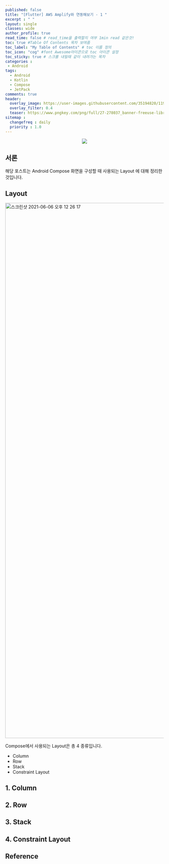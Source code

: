 ```yaml
---
published: false
title: "[Flutter] AWS Amplify와 연동해보기 - 1 "	
excerpt : " "	
layout: single	
classes: wide
author_profile: true	
read_time: false # read_time을 출력할지 여부 1min read 같은것!	
toc: true #Table Of Contents 목차 보여줌	
toc_label: "My Table of Contents" # toc 이름 정의	
toc_icon: "cog" #font Awesome아이콘으로 toc 아이콘 설정	
toc_sticky: true # 스크롤 내릴때 같이 내려가는 목차	
categories :	
 - Android	
tags: 	
  - Android
  - Kotlin
  - Compose
  - JetPack
comments: true	
header:
  overlay_image: https://user-images.githubusercontent.com/35194820/119770376-18f76c80-bef7-11eb-8b3e-abca9300d1c1.gif
  overlay_filter: 0.4
  teaser: https://www.pngkey.com/png/full/27-278037_banner-freeuse-library-android-transparent-app-android-development.png
sitemap :	
  changefreq : daily	
  priority : 1.0	
---
```


<div align="center">
<img src="https://user-images.githubusercontent.com/35194820/120804010-1fcd5180-c57f-11eb-9863-f632f74bbf86.jpg">
</div>

## 서론

해당 포스트는 Android Compose 화면을 구성할 때 사용되는 Layout 에 대해 정리한 것입니다.

## Layout

<img width="1701" alt="스크린샷 2021-06-06 오후 12 26 17" src="https://user-images.githubusercontent.com/35194820/120911539-29f86880-c6c3-11eb-8963-b7c16de1ade5.png">

Compose에서 사용되는 Layout은 총 4 종류입니다.

- Column
- Row
- Stack
- Constraint Layout

## 1. Column

## 2. Row

## 3. Stack

## 4. Constraint Layout

## Reference